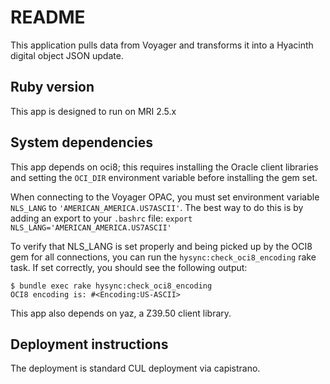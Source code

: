 # README

This application pulls data from Voyager and transforms it into a Hyacinth digital object JSON update.

## Ruby version
This app is designed to run on MRI 2.5.x

## System dependencies

This app depends on oci8; this requires installing the Oracle client libraries and setting the `OCI_DIR` environment variable before installing the gem set.

When connecting to the Voyager OPAC, you must set environment variable `NLS_LANG` to `'AMERICAN_AMERICA.US7ASCII'`.  The best way to do this is by adding an export to your `.bashrc` file: `export NLS_LANG='AMERICAN_AMERICA.US7ASCII'`

To verify that NLS_LANG is set properly and being picked up by the OCI8 gem for all connections, you can run the `hysync:check_oci8_encoding` rake task. If set correctly, you should see the following output:

```
$ bundle exec rake hysync:check_oci8_encoding
OCI8 encoding is: #<Encoding:US-ASCII>
```

This app also depends on yaz, a Z39.50 client library.

## Deployment instructions
The deployment is standard CUL deployment via capistrano.
